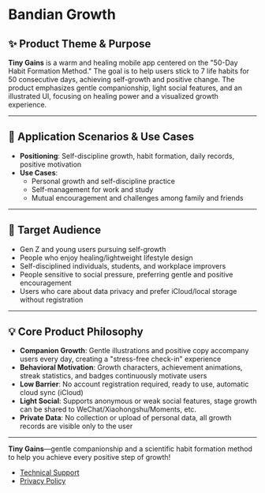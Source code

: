 # Bandian Growth

## ✨ Product Theme & Purpose

**Tiny Gains** is a warm and healing mobile app centered on the "50-Day Habit Formation Method." The goal is to help users stick to 7 life habits for 50 consecutive days, achieving self-growth and positive change. The product emphasizes gentle companionship, light social features, and an illustrated UI, focusing on healing power and a visualized growth experience.

---

## 🎯 Application Scenarios & Use Cases

- **Positioning**: Self-discipline growth, habit formation, daily records, positive motivation
- **Use Cases**:
  - Personal growth and self-discipline practice
  - Self-management for work and study
  - Mutual encouragement and challenges among family and friends

---

## 👥 Target Audience

- Gen Z and young users pursuing self-growth
- People who enjoy healing/lightweight lifestyle design
- Self-disciplined individuals, students, and workplace improvers
- People sensitive to social pressure, preferring gentle and positive encouragement
- Users who care about data privacy and prefer iCloud/local storage without registration

---

## 💡 Core Product Philosophy

- **Companion Growth**: Gentle illustrations and positive copy accompany users every day, creating a "stress-free check-in" experience
- **Behavioral Motivation**: Growth characters, achievement animations, streak statistics, and badges continuously motivate users
- **Low Barrier**: No account registration required, ready to use, automatic cloud sync (iCloud)
- **Light Social**: Supports anonymous or weak social features, stage growth can be shared to WeChat/Xiaohongshu/Moments, etc.
- **Private Data**: No collection or upload of personal data, all growth records are visible only to the user

---

**Tiny Gains**—gentle companionship and a scientific habit formation method to help you achieve every positive step of growth!

- [Technical Support](https://bandianchengzhang.github.io/support)
- [Privacy Policy](https://bandianchengzhang.github.io/privacy-policy)
